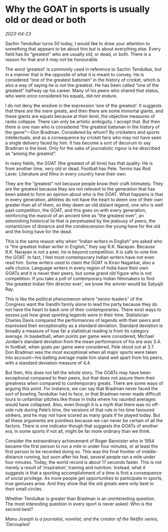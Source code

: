 # Why the GOAT in sports is usually old or dead or both

*2023-04-23*

Sachin Tendulkar turns 50 today, I would like to draw your attention to
something that appears to be about him but is about everything else.
Every field has its “greatest” who are usually old, or dead, or both.
There is a reason for that and it may not be honourable.

The word ‘greatest’ is commonly used in reference to Sachin Tendulkar,
but in a manner that is the opposite of what it is meant to convey. He
is considered “one of the greatest batsmen” in the history of cricket,
which is also a way of saying he is not the greatest. He has been called
“one of the greatest” halfway up his career. Many of his peers who
shared that status, who were once considered his equals, did not endure.

I do not deny the wisdom in the expression ‘one of the greatest’. It
suggests that there are the mere greats, and then there are some
immortal giants, and these giants are equals because at their level, the
objective measures of ranks collapse. There can only be artistic
ambiguity. I accept that. But then there is one man who is considered
“the greatest batsman in the history of the game”—Don Bradman.
Considered by whom? By cricketers and sports intellectuals; and as a
consequence by cricket fans who may not have seen a single delivery
faced by him. It has become a sort of decorum to say Bradman is the
best. Only for the sake of journalistic rigour is he described as “among
the greatest”.

In many fields, the GOAT (the greatest of all time) has that quality. He
is from another time, very old or dead. Football has Pele. Tennis has
Rod Laver. Literature and films in every country have their own.

They are the “greatest” not because people know their craft intimately.
They are the greatest because they are not relevant to the generation
that has been asked to form an opinion about who is the GOAT. What
happens is that in every generation, athletes do not have the heart to
deem one of their own greater than all of them, so they deem an old
distant legend, one who is well past competition, the GOAT, and this
goes on with every generation, reinforcing the mascot of an ancient time
as “the greatest ever”, an astonishing historical lie that is
perpetuated by the jealousy of peers, the romanticism of distance and
the condescension the young have for the old and the living have for the
dead.

This is the same reason why when “Indian writers in English” are asked
who is “the greatest Indian writer in English,” they say R.K. Narayan.
Because R.K. Narayan is not a peer, he is beyond competition. It is safe
to vote him the GOAT. In fact, I feel most contemporary Indian writers
have not even read him. Some writers used to claim the GOAT is Kiran
Nagarkar, also a safe choice. Language writers in every region of India
have their own GOATs and it is never their peers, but some grand old
figure who is not competition. If you take a poll of contemporary Indian
filmmakers to find ‘the greatest Indian film director ever’, we know the
winner would be Satyajit Ray.

This is like the political phenomenon where “senior leaders” of the
Congress want the Gandhi family alone to lead the party because they do
not have the heart to back one of their contemporaries. There exist ways
to assess just how great sporting legends were in their time.
Statistician Charles Davis compared the performances of legends with
their peers and expressed their exceptionality as a standard deviation.
Standard deviation is broadly a measure of how far a statistical reading
is from its category average. In basketball, when points per game were
considered, Michael Jordan’s standard deviation from the mean
performance of his era was 3.4. In football, when goals per game were
considered, Pele stood out at 3.7. Don Bradman was the most exceptional
when all major sports were taken into account—his batting average made
him stand well apart from his peers, with a standard deviation measure
of 4.4.

But then, this does not tell the whole story. The GOATs may have been
exceptional compared to their peers, but that does not assure them their
greatness when compared to contemporary greats. There are some ways of
arguing this point. For instance, we can say that Bradman never faced
the sort of bowling Tendulkar had to face, or that Bradman never made
difficult tours to unfamiliar pitches like those in India where his
vaunted averages would have collapsed. Also, even though it is a myth
that there was no off-side rule during Pele’s time, the versions of that
rule in his time favoured strikers, and he may not have scored as many
goals if he played today. But all these arguments are pointless because
we can never be certain of all the factors. There is one indicator
though that suggests the GOATs of another era, in some sports if not
all, might be far more ordinary than we think.

Consider the extraordinary achievement of Roger Bannister who in 1954
became the first person to run a mile in under four minutes, or at least
the first person to be recorded doing so. This was the final frontier of
middle-distance running, but soon after his feat, several people ran a
mile under four minutes. Today, the world record is about 17 seconds
faster. This is not merely a result of ‘inspiration’, training and
nutrition. Instead, what it suggests is that a sporting accomplishment
of a time is first a consequence of social privilege. As more people get
opportunities to participate in sports, true geniuses arise. And they
show that the old greats were only best in their small circles.

Whether Tendulkar is greater than Bradman is an uninteresting question.
The most interesting question in every sport is never asked: Who is the
second best?

*Manu Joseph is a journalist, novelist, and the creator of the Netflix
series, ‘Decoupled’.*

